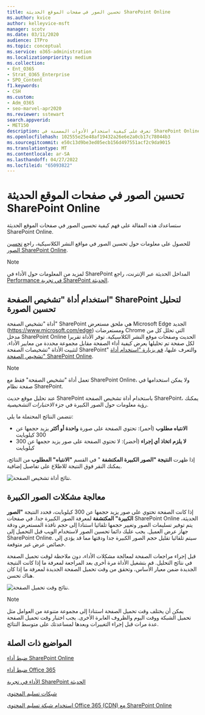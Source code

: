 ```yaml
---
title: تحسين الصور في صفحات الموقع الحديثة SharePoint Online
ms.author: kvice
author: kelleyvice-msft
manager: scotv
ms.date: 03/11/2020
audience: ITPro
ms.topic: conceptual
ms.service: o365-administration
ms.localizationpriority: medium
ms.collection:
- Ent_O365
- Strat_O365_Enterprise
- SPO_Content
f1.keywords:
- CSH
ms.custom:
- Adm_O365
- seo-marvel-apr2020
ms.reviewer: sstewart
search.appverid:
- MET150
description: تعرف على كيفية استخدام الأدوات المضمنة في SharePoint Online لتحسين الصور في صفحات الموقع الحديثة SharePoint Online.
ms.openlocfilehash: 102555e25e48af19432a26e6e2a0cb17c78044b3
ms.sourcegitcommit: e50c13d9be3ed05ecb156d497551acf2c9da9015
ms.translationtype: MT
ms.contentlocale: ar-SA
ms.lasthandoff: 04/27/2022
ms.locfileid: "65093822"
---
```

# <a name="optimize-images-in-sharepoint-online-modern-site-pages"></a>تحسين الصور في صفحات الموقع الحديثة SharePoint Online

ستساعدك هذه المقالة على فهم كيفية تحسين الصور في صفحات الموقع الحديثة SharePoint Online.

للحصول على معلومات حول تحسين الصور في مواقع النشر الكلاسيكية، راجع [تحسين الصور SharePoint Online](image-optimization-for-sharepoint-online.md).

>[!NOTE]
>لمزيد من المعلومات حول الأداء في SharePoint المداخل الحديثة عبر الإنترنت، راجع [Performance في تجربة SharePoint الحديثة](/sharepoint/modern-experience-performance).

## <a name="use-the-page-diagnostics-for-sharepoint-tool-to-analyze-image-optimization"></a>استخدام أداة "تشخيص الصفحة" SharePoint لتحليل تحسين الصورة

أداة "تشخيص الصفحة" SharePoint هي ملحق مستعرض Microsoft Edge الجديد (https://www.microsoft.com/edge) ومستعرضات Chrome التي تحلل كل من مدخل SharePoint Online الحديث وصفحات موقع النشر الكلاسيكية. توفر الأداة تقريرا لكل صفحة تم تحليلها يعرض كيفية أداء الصفحة مقابل مجموعة محددة من معايير الأداء. لتثبيت الأداة "تشخيصات الصفحة SharePoint" والتعرف عليها، [قم بزيارة "استخدام أداة تشخيص الصفحة" SharePoint Online](page-diagnostics-for-spo.md).

>[!NOTE]
>تعمل أداة "تشخيص الصفحة" فقط مع SharePoint Online، ولا يمكن استخدامها في صفحة نظام SharePoint.

عند تحليل موقع حديث SharePoint باستخدام أداة تشخيص الصفحة SharePoint، يمكنك رؤية معلومات حول الصور الكبيرة في جزء _الاختبارات التشخيصية_.

تتضمن النتائج المحتملة ما يلي:

- **الانتباه مطلوب** (أحمر): تحتوي الصفحة على صورة **واحدة أو أكثر** يزيد حجمها عن 300 كيلوبايت
- **لا يلزم اتخاذ أي إجراء** (أخضر): لا تحتوي الصفحة على صور يزيد حجمها عن 300 كيلوبايت

إذا ظهرت **النتيجة "الصور الكبيرة المكتشفة** " في القسم **"الانتباه" المطلوب** من النتائج، يمكنك النقر فوق النتيجة للاطلاع على تفاصيل إضافية.

![نتائج أداة تشخيص الصفحة.](../media/modern-portal-optimization/pagediag-large-images.png)

## <a name="remediate-large-image-issues"></a>معالجة مشكلات الصور الكبيرة

إذا كانت الصفحة تحتوي على صور يزيد حجمها عن 300 كيلوبايت، فحدد النتيجة **"الصور الكبيرة" المكتشفة** لمعرفة الصور الكبيرة جدا. في صفحات SharePoint Online الحديثة، يتم توفير تسليمات الصور وتغيير حجمها تلقائيا استنادا إلى حجم نافذة المستعرض ودقة جهاز عرض العميل. يجب عليك دائما تحسين الصور لاستخدام الويب قبل التحميل إلى SharePoint Online. سيتم تلقائيا تقليل حجم الصور الكبيرة جدا ودقتها مما قد يؤدي إلى خصائص عرض غير متوقعة.

قبل إجراء مراجعات الصفحة لمعالجة مشكلات الأداء، دون ملاحظة لوقت تحميل الصفحة في نتائج التحليل. قم بتشغيل الأداة مرة أخرى بعد المراجعة لمعرفة ما إذا كانت النتيجة الجديدة ضمن معيار الأساس، وتحقق من وقت تحميل الصفحة الجديدة لمعرفة ما إذا كان هناك تحسن.

![نتائج وقت تحميل الصفحة.](../media/modern-portal-optimization/pagediag-page-load-time.png)

>[!NOTE]
>يمكن أن يختلف وقت تحميل الصفحة استنادا إلى مجموعة متنوعة من العوامل مثل تحميل الشبكة ووقت اليوم والظروف العابرة الأخرى. يجب اختبار وقت تحميل الصفحة عدة مرات قبل إجراء التغييرات وبعدها لمساعدتك على متوسط النتائج.

## <a name="related-topics"></a>المواضيع ذات الصلة

[ضبط أداء SharePoint Online](tune-sharepoint-online-performance.md)

[ضبط أداء Office 365](tune-microsoft-365-performance.md)

[الأداء في تجربة SharePoint الحديثة](/sharepoint/modern-experience-performance)

[شبكات تسليم المحتوى](content-delivery-networks.md)

[استخدام شبكة تسليم المحتوى Office 365 (CDN) مع SharePoint Online](use-microsoft-365-cdn-with-spo.md)